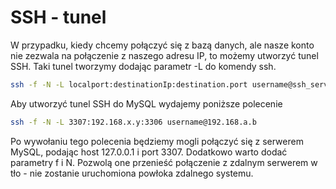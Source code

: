 SSH - tunel
===========

W przypadku, kiedy chcemy połączyć się z bazą danych, ale nasze konto nie zezwala na połączenie z naszego adresu IP, to możemy utworzyć tunel SSH. Taki tunel tworzymy dodając parametr -L do komendy ssh.

``` bash
ssh -f -N -L localport:destinationIp:destination.port username@ssh_server.ip
```

Aby utworzyć tunel SSH do MySQL wydajemy poniższe polecenie

``` bash
ssh -f -N -L 3307:192.168.x.y:3306 username@192.168.a.b
```

Po wywołaniu tego polecenia będziemy mogli połączyć się z serwerem MySQL, podając host 127.0.0.1 i port 3307. Dodatkowo warto dodać parametry f i N. Pozwolą one przenieść połączenie z zdalnym serwerem w tło - nie zostanie uruchomiona powłoka zdalnego systemu.
